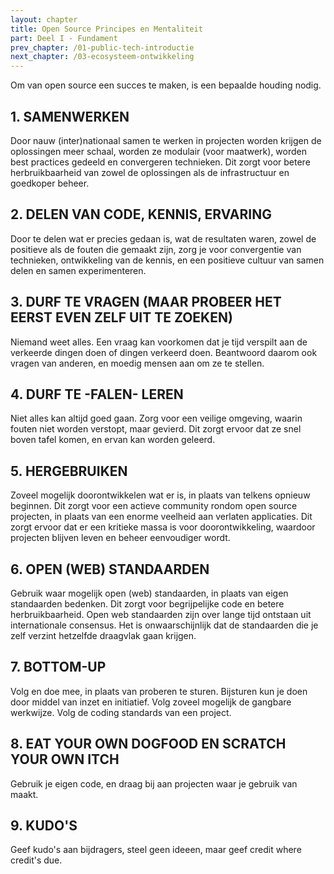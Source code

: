 ```yaml
---
layout: chapter
title: Open Source Principes en Mentaliteit
part: Deel I - Fundament
prev_chapter: /01-public-tech-introductie
next_chapter: /03-ecosysteem-ontwikkeling
---
```


Om van open source een succes te maken, is een bepaalde houding nodig.

## 1. SAMENWERKEN

Door nauw (inter)nationaal samen te werken in projecten worden krijgen de oplossingen meer schaal, worden ze modulair (voor maatwerk), worden best practices gedeeld en convergeren technieken. Dit zorgt voor betere herbruikbaarheid van zowel de oplossingen als de infrastructuur en goedkoper beheer.

## 2. DELEN VAN CODE, KENNIS, ERVARING

Door te delen wat er precies gedaan is, wat de resultaten waren, zowel de positieve als de fouten die gemaakt zijn, zorg je voor convergentie van technieken, ontwikkeling van de kennis, en een positieve cultuur van samen delen en samen experimenteren.

## 3. DURF TE VRAGEN (MAAR PROBEER HET EERST EVEN ZELF UIT TE ZOEKEN)

Niemand weet alles. Een vraag kan voorkomen dat je tijd verspilt aan de verkeerde dingen doen of dingen verkeerd doen. Beantwoord daarom ook vragen van anderen, en moedig mensen aan om ze te stellen.

## 4. DURF TE -FALEN- LEREN

Niet alles kan altijd goed gaan. Zorg voor een veilige omgeving, waarin fouten niet worden verstopt, maar gevierd. Dit zorgt ervoor dat ze snel boven tafel komen, en ervan kan worden geleerd.

## 5. HERGEBRUIKEN

Zoveel mogelijk doorontwikkelen wat er is, in plaats van telkens opnieuw beginnen. Dit zorgt voor een actieve community rondom open source projecten, in plaats van een enorme veelheid aan verlaten applicaties. Dit zorgt ervoor dat er een kritieke massa is voor doorontwikkeling, waardoor projecten blijven leven en beheer eenvoudiger wordt.

## 6. OPEN (WEB) STANDAARDEN

Gebruik waar mogelijk open (web) standaarden, in plaats van eigen standaarden bedenken. Dit zorgt voor begrijpelijke code en betere herbruikbaarheid. Open web standaarden zijn over lange tijd ontstaan uit internationale consensus. Het is onwaarschijnlijk dat de standaarden die je zelf verzint hetzelfde draagvlak gaan krijgen.

## 7. BOTTOM-UP

Volg en doe mee, in plaats van proberen te sturen. Bijsturen kun je doen door middel van inzet en initiatief. Volg zoveel mogelijk de gangbare werkwijze. Volg de coding standards van een project.

## 8. EAT YOUR OWN DOGFOOD EN SCRATCH YOUR OWN ITCH

Gebruik je eigen code, en draag bij aan projecten waar je gebruik van maakt.

## 9. KUDO'S

Geef kudo's aan bijdragers, steel geen ideeen, maar geef credit where credit's due.